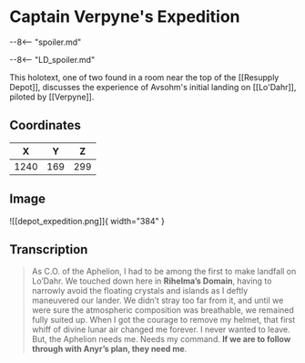 # Captain Verpyne's Expedition

--8<-- "spoiler.md"

--8<-- "LD_spoiler.md"

This holotext, one of two found in a room near the top of the [[Resupply Depot]], discusses the experience of Avsohm's initial landing on [[Lo'Dahr]], piloted by [[Verpyne]].

## Coordinates
| **X** | **Y** | **Z** |
| :---: | :---: | :---: |
| 1240  |  169  |  299  |

## Image

![[depot_expedition.png]]{ width="384" }

## Transcription
> As C.O. of the Aphelion, I had to be among the first to make landfall on Lo’Dahr. We touched down here in **Rihelma’s Domain**, having to narrowly avoid the floating crystals and islands as I deftly maneuvered our lander. We didn’t stray too far from it, and until we were sure the atmospheric composition was breathable, we remained fully suited up. When I got the courage to remove my helmet, that first whiff of divine lunar air changed me forever. I never wanted to leave. But, the Aphelion needs me. Needs my command. **If we are to follow through with Anyr’s plan, they need me**.
